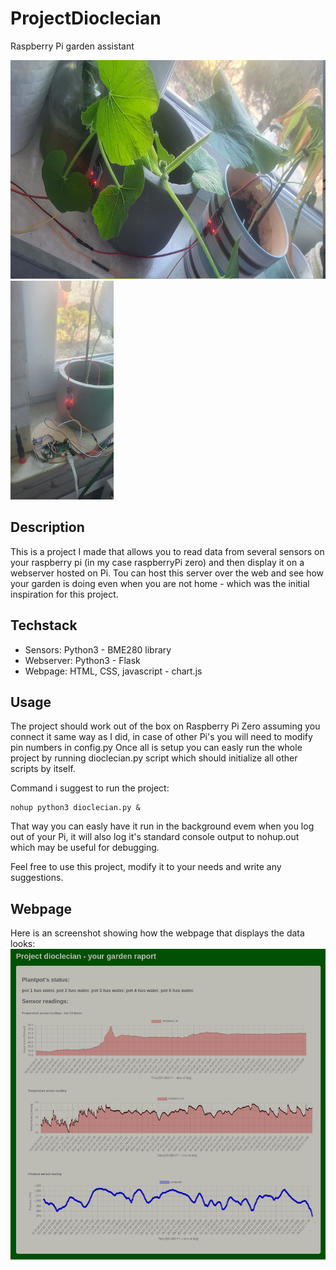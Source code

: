 # ProjectDioclecian
Raspberry Pi garden assistant

<p>
  <img src="https://github.com/AR621/ProjectDioclecian/blob/main/showcase/garden.jpg?raw=true" height="350" />
  <img src="https://github.com/AR621/ProjectDioclecian/blob/main/showcase/pi.jpg?raw=true" height="350" />
</p>

## Description
This is a project I made that allows you to read data from several sensors on your raspberry pi (in my case raspberryPi zero) and then display it on a webserver hosted on Pi. Tou can host this server over the web and see how your garden is doing even when you are not home - which was the initial inspiration for this project.

## Techstack
- Sensors: Python3 - BME280 library
- Webserver: Python3 - Flask
- Webpage: HTML, CSS, javascript - chart.js

## Usage
The project should work out of the box on Raspberry Pi Zero assuming you connect it same way as I did, in case of other Pi's you will need to modify pin numbers in config.py
Once all is setup you can easly run the whole project by running dioclecian.py script which should initialize all other scripts by itself.

Command i suggest to run the project:
````
nohup python3 dioclecian.py &
````
That way you can easly have it run in the background evem when you log out of your Pi, it will also log it's standard console output to nohup.out which may be useful for debugging.


Feel free to use this project, modify it to your needs and write any suggestions.
## Webpage
Here is an screenshot showing how the webpage that displays the data looks:
![webpage example image](
https://github.com/AR621/ProjectDioclecian/blob/main/showcase/webpage_example.png?raw=true  "webpage example")
